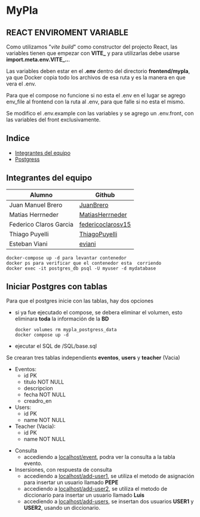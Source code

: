 # MyPla

## REACT ENVIROMENT VARIABLE
Como utilizamos "*vite build*" como constructor del projecto React, las variables tienen que empezar con **VITE_** y para utilizarlas debe usarse **import.meta.env.VITE_..**.

Las variables deben estar en el __.env__ dentro del directorio **frontend/mypla**, ya que Docker copia todo los archivos de esa ruta y es la manera en que vera el .env.

Para que el compose no funcione si no esta el .env en el lugar se agrego env_file al frontend con la ruta al .env, para que falle si no esta el mismo. 

Se modifico el .env.example con las variables y se agrego un .env.front, con las variables del front exclusivamente.

## Indice
* [Integrantes del equipo](#integrantes-del-equipo)
* [Postgress](#iniciar-postgres-con-tablas)


## Integrantes del equipo

| Alumno | Github |
| ----   | ---- |
| Juan Manuel Brero | [JuanBrero](https://github.com/JuanBrero) |
| Matias Herrneder | [MatiasHerrneder](https://github.com/MatiasHerrneder) |   
| Federico Claros Garcia | [federicoclarosv15](https://github.com/federicoclarosv15) |
| Thiago Puyelli| [ThiagoPuyelli](https://github.com/ThiagoPuyelli) |
| Esteban Viani | [eviani](https://github.com/eviani) |  

~~~
docker-compose up -d para levantar contenedor
docker ps para verificar que el contenedor esta  corriendo
docker exec -it postgres_db psql -U myuser -d mydatabase
~~~

## Iniciar Postgres con tablas

Para que el postgres inicie con las tablas, hay dos opciones
* si ya fue ejecutado el compose, se debera eliminar el volumen, esto eliminara **toda** la información de la **BD**
    ~~~
    docker volumes rm mypla_postgress_data
    docker compose up -d
    ~~~
* ejecutar el SQL de /SQL/base.sql

Se crearan tres tablas independients __eventos__, __users__ y __teacher__ (Vacia)
- Eventos:
    - id PK 
    - titulo NOT NULL
    - descripcion
    - fecha NOT NULL
    - creadro_en 
- Users:
    - id PK
    - name NOT NULL
- Teacher (Vacia):
    - id PK
    - name NOT NULL
* Consulta
    * accediendo a [localhost/event](http://localhost:8002/event), podra ver la consulta a la tabla evento.
* Insersiones, con respuesta de consulta
    * accediendo a [localhost/add-user1](http://localhost:8002/add-user1), se utiliza el metodo de asignación para insertar un usuario llamado **PEPE**
    * accediendo a [localhost/add-user2](http://localhost:8002/add-user2), se utiliza el metodo de diccionario para insertar un usuario llamado **Luis**
    * accediendo a [localhost/add-users](http://localhost:8002/add-users), se  insertan dos usuarios **USER1** y **USER2**, usando un diccionario.
